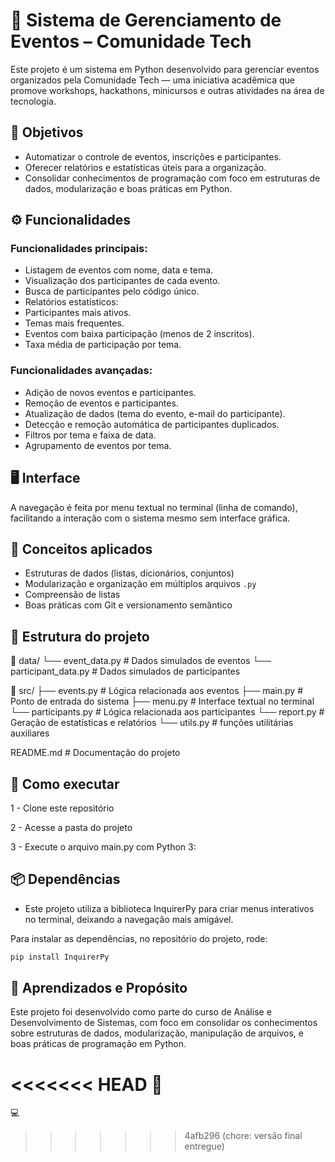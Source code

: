 # 📅 Sistema de Gerenciamento de Eventos – Comunidade Tech

Este projeto é um sistema em Python desenvolvido para gerenciar eventos organizados pela Comunidade Tech — uma iniciativa acadêmica que promove workshops, hackathons, minicursos e outras atividades na área de tecnologia.

## 🎯 Objetivos

- Automatizar o controle de eventos, inscrições e participantes.
- Oferecer relatórios e estatísticas úteis para a organização.
- Consolidar conhecimentos de programação com foco em estruturas de dados, modularização e boas práticas em Python.

## ⚙️ Funcionalidades

### Funcionalidades principais:
-  Listagem de eventos com nome, data e tema.
-  Visualização dos participantes de cada evento.
-  Busca de participantes pelo código único.
-  Relatórios estatísticos:
  - Participantes mais ativos.
  - Temas mais frequentes.
  - Eventos com baixa participação (menos de 2 inscritos).
  - Taxa média de participação por tema.

### Funcionalidades avançadas:
-  Adição de novos eventos e participantes.
-  Remoção de eventos e participantes.
-  Atualização de dados (tema do evento, e-mail do participante).
-  Detecção e remoção automática de participantes duplicados.
-  Filtros por tema e faixa de data.
-  Agrupamento de eventos por tema.

## 🖥️ Interface

A navegação é feita por menu textual no terminal (linha de comando), facilitando a interação com o sistema mesmo sem interface gráfica.

## 🧠 Conceitos aplicados

- Estruturas de dados (listas, dicionários, conjuntos)
- Modularização e organização em múltiplos arquivos `.py`
- Compreensão de listas
- Boas práticas com Git e versionamento semântico

## 📂 Estrutura do projeto

📁 data/
└── event_data.py           # Dados simulados de eventos
└── participant_data.py     # Dados simulados de participantes

📁 src/
├── events.py               # Lógica relacionada aos eventos
├── main.py                 # Ponto de entrada do sistema
├── menu.py                 # Interface textual no terminal
└── participants.py         # Lógica relacionada aos participantes
└── report.py               # Geração de estatísticas e relatórios 
└── utils.py                # funções utilitárias auxiliares

README.md                   # Documentação do projeto

## 🚀 Como executar

1 - Clone este repositório

2 - Acesse a pasta do projeto

3 - Execute o arquivo main.py com Python 3:

## 📦 Dependências

- Este projeto utiliza a biblioteca InquirerPy para criar menus interativos no terminal, deixando a navegação mais amigável.

Para instalar as dependências, no repositório do projeto, rode:

```bash
pip install InquirerPy
```

## 🧠 Aprendizados e Propósito

Este projeto foi desenvolvido como parte do curso de Análise e Desenvolvimento de Sistemas, com foco em consolidar os conhecimentos sobre estruturas de dados, modularização, manipulação de arquivos, e boas práticas de programação em Python.

<<<<<<< HEAD
🎉
=======
💻
>>>>>>> 4afb296 (chore: versão final entregue)
